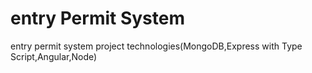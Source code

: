 # entry Permit System
entry permit system project
technologies(MongoDB,Express with Type Script,Angular,Node)
